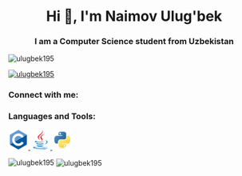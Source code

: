 <h1 align="center">Hi 👋, I'm Naimov Ulug'bek</h1>
<h3 align="center">I am a Computer Science student from Uzbekistan</h3>

<p align="left"> <img src="https://komarev.com/ghpvc/?username=ulugbek195&label=Profile%20views&color=0e75b6&style=flat" alt="ulugbek195" /> </p>

<p align="left"> <a href="https://github.com/ryo-ma/github-profile-trophy"><img src="https://github-profile-trophy.vercel.app/?username=ulugbek195" alt="ulugbek195" /></a> </p>

<h3 align="left">Connect with me:</h3>
<p align="left">
</p>

<h3 align="left">Languages and Tools:</h3>
<p align="left"> <a href="https://www.cprogramming.com/" target="_blank" rel="noreferrer"> <img src="https://raw.githubusercontent.com/devicons/devicon/master/icons/c/c-original.svg" alt="c" width="40" height="40"/> </a> <a href="https://www.java.com" target="_blank" rel="noreferrer"> <img src="https://raw.githubusercontent.com/devicons/devicon/master/icons/java/java-original.svg" alt="java" width="40" height="40"/> </a> <a href="https://www.python.org" target="_blank" rel="noreferrer"> <img src="https://raw.githubusercontent.com/devicons/devicon/master/icons/python/python-original.svg" alt="python" width="40" height="40"/> </a> </p>

<p><img align="left" src="https://github-readme-stats.vercel.app/api/top-langs?username=ulugbek195&show_icons=true&locale=en&layout=compact" alt="ulugbek195" /></p>

<p>&nbsp;<img align="center" src="https://github-readme-stats.vercel.app/api?username=ulugbek195&show_icons=true&locale=en" alt="ulugbek195" /></p>
